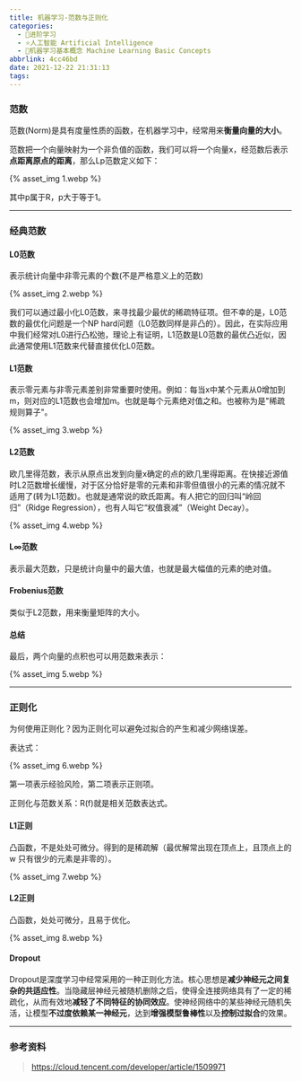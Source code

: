 ```yaml
---
title: 机器学习-范数与正则化
categories:
  - 🌙进阶学习
  - ⭐人工智能 Artificial Intelligence
  - 💫机器学习基本概念 Machine Learning Basic Concepts
abbrlink: 4cc46bd
date: 2021-12-22 21:31:13
tags:
---
```


### 范数

范数(Norm)是具有度量性质的函数，在机器学习中，经常用来**衡量向量的大小**。

范数把一个向量映射为一个非负值的函数，我们可以将一个向量x，经范数后表示**点距离原点的距离**，那么Lp范数定义如下：

{% asset_img 1.webp %}

其中p属于R，p大于等于1。

<!--more-->

***

### 经典范数

#### L0范数

表示统计向量中非零元素的个数(不是严格意义上的范数)

{% asset_img 2.webp %}

我们可以通过最小化L0范数，来寻找最少最优的稀疏特征项。但不幸的是，L0范数的最优化问题是一个NP hard问题（L0范数同样是非凸的）。因此，在实际应用中我们经常对L0进行凸松弛，理论上有证明，L1范数是L0范数的最优凸近似，因此通常使用L1范数来代替直接优化L0范数。

#### L1范数

表示零元素与非零元素差别非常重要时使用。例如：每当x中某个元素从0增加到m，则对应的L1范数也会增加m。也就是每个元素绝对值之和。也被称为是"稀疏规则算子"。

{% asset_img 3.webp %}

#### L2范数

欧几里得范数，表示从原点出发到向量x确定的点的欧几里得距离。在快接近源值时L2范数增长缓慢，对于区分恰好是零的元素和非零但值很小的元素的情况就不适用了(转为L1范数)。也就是通常说的欧氏距离。有人把它的回归叫“岭回归”（Ridge Regression），也有人叫它“权值衰减”（Weight Decay）。

{% asset_img 4.webp %}

#### L∞范数

表示最大范数，只是统计向量中的最大值，也就是最大幅值的元素的绝对值。

#### Frobenius范数

类似于L2范数，用来衡量矩阵的大小。

#### 总结

最后，两个向量的点积也可以用范数来表示：

{% asset_img 5.webp %}

***

### 正则化

为何使用正则化？因为正则化可以避免过拟合的产生和减少网络误差。

表达式：

{% asset_img 6.webp %}

第一项表示经验风险，第二项表示正则项。

正则化与范数关系：R(f)就是相关范数表达式。

#### L1正则

凸函数，不是处处可微分。得到的是稀疏解（最优解常出现在顶点上，且顶点上的 w 只有很少的元素是非零的）。

{% asset_img 7.webp %}

#### L2正则

凸函数，处处可微分，且易于优化。

{% asset_img 8.webp %}

#### Dropout

Dropout是深度学习中经常采用的一种正则化方法。核心思想是**减少神经元之间复杂的共适应性**。当隐藏层神经元被随机删除之后，使得全连接网络具有了一定的稀疏化，从而有效地**减轻了不同特征的协同效应**。使神经网络中的某些神经元随机失活，让模型**不过度依赖某一神经元**，达到**增强模型鲁棒性**以及**控制过拟合**的效果。

***

### 参考资料

> <https://cloud.tencent.com/developer/article/1509971>

